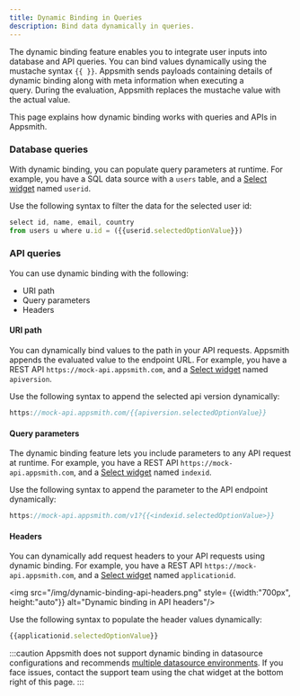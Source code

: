 ```yaml
---
title: Dynamic Binding in Queries
description: Bind data dynamically in queries.
---
```


The dynamic binding feature enables you to integrate user inputs into database and API queries.
You can bind values dynamically using the mustache syntax `{{ }}`. 
Appsmith sends payloads containing details of dynamic binding along with meta information when executing a query. During the evaluation, Appsmith replaces the mustache value with the actual value.

This page explains how dynamic binding works with queries and APIs in Appsmith.

### Database queries

With dynamic binding, you can populate query parameters at runtime.
For example, you have a SQL data source with a `users` table, and a [Select widget](https://docs.appsmith.com/reference/widgets/select) named `userid`.

Use the following syntax to filter the data for the selected user id:

```js
select id, name, email, country
from users u where u.id = ({{userid.selectedOptionValue}})
```

### API queries

You can use dynamic binding with the following:
- URI path
- Query parameters
- Headers

#### URI path

You can dynamically bind values to the path in your API requests. Appsmith appends the evaluated value to the endpoint URL.
For example, you have a REST API `https://mock-api.appsmith.com`, and a [Select widget](https://docs.appsmith.com/reference/widgets/select) named `apiversion`. 

Use the following syntax to append the selected api version dynamically:

```js
https://mock-api.appsmith.com/{{apiversion.selectedOptionValue}}
```

#### Query parameters

The dynamic binding feature lets you include parameters to any API request at runtime.
For example, you have a REST API `https://mock-api.appsmith.com`, and a [Select widget](https://docs.appsmith.com/reference/widgets/select) named `indexid`.

Use the following syntax to append the parameter to the API endpoint dynamically:

```js
https://mock-api.appsmith.com/v1?{{<indexid.selectedOptionValue>}}
```

#### Headers

You can dynamically add request headers to your API requests using dynamic binding.
For example, you have a REST API `https://mock-api.appsmith.com`, and a [Select widget](https://docs.appsmith.com/reference/widgets/select) named `applicationid`. 

<img src="/img/dynamic-binding-api-headers.png" style= {{width:"700px", height:"auto"}} alt="Dynamic binding in API headers"/>

Use the following syntax to populate the header values dynamically:

```js
{{applicationid.selectedOptionValue}}
```

:::caution 
Appsmith does not support dynamic binding in datasource configurations and recommends [multiple datasource environments](https://docs.appsmith.com/connect-data/how-to-guides/setup-datasource-environments).
If you face issues, contact the support team using the chat widget at the bottom right of this page.
:::
